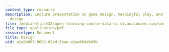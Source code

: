```yaml
---
content_type: resource
description: Lecture presentation on game design, meaningful play, and iterative game
  design.
file: /media/https%3A/open-learning-course-data-rc.s3.amazonaws.com/cms-608-game-design-spring-2008/a2a848079602d24d5baea1aa6b6eb49b_MITCMS_608s08_lec02.pdf
file_type: application/pdf
resourcetype: Document
title: Design
uid: a2a84807-9602-d24d-5bae-a1aa6b6eb49b
---
```

